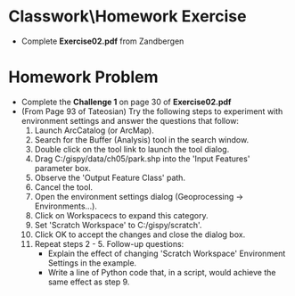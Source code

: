 # Classwork\Homework Exercise
- Complete **Exercise02.pdf** from Zandbergen

# Homework Problem
- Complete the **Challenge 1** on page 30 of **Exercise02.pdf**
- (From Page 93 of Tateosian) Try the following steps to experiment with environment settings and answer the questions that follow:
  1. Launch ArcCatalog (or ArcMap).
  2. Search for the Buffer (Analysis) tool in the search window.
  3. Double click on the tool link to launch the tool dialog.
  4. Drag C:/gispy/data/ch05/park.shp into the 'Input Features' parameter box.
  5. Observe the 'Output Feature Class' path.
  6. Cancel the tool.
  7. Open the environment settings dialog (Geoprocessing -> Environments...).
  8. Click on Workspacecs to expand this category.
  9. Set 'Scratch Workspace' to C:/gispy/scratch'.
  10. Click OK to accept the changes and close the dialog box.
  11. Repeat steps 2 - 5.
    Follow-up questions:
      - Explain the effect of changing 'Scratch Workspace' Environment Settings in the example.
      - Write a line of Python code that, in a script, would achieve the same effect as step 9.
